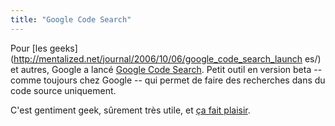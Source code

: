 ```yaml
---
title: "Google Code Search"
---
```


Pour [les
geeks](http://mentalized.net/journal/2006/10/06/google_code_search_launch es/)
et autres, Google a lancé [Google Code
Search](http://www.google.com/codesearch). Petit outil en version beta --
comme toujours chez Google -- qui permet de faire des recherches dans du code
source uniquement.

C'est gentiment geek, sûrement très utile, et [ ça fait
plaisir](http://static.cyprio.net/wtf/old_pics/iecrap.png).

